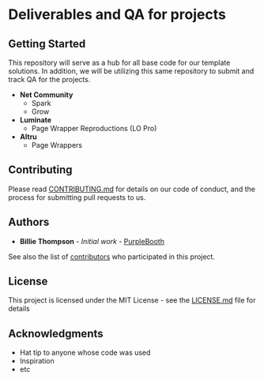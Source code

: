 # Deliverables and QA for projects 

## Getting Started

This repository will serve as a hub for all base code for our template solutions.  In addition, we will be utilizing this same repository to submit and track QA for the projects.  
- **Net Community**
  - Spark
  - Grow
- **Luminate**
  - Page Wrapper Reproductions (LO Pro)
- **Altru** 
  - Page Wrappers

## Contributing

Please read [CONTRIBUTING.md](https://gist.github.com/PurpleBooth/b24679402957c63ec426) for details on our code of conduct, and the process for submitting pull requests to us.


## Authors

* **Billie Thompson** - *Initial work* - [PurpleBooth](https://github.com/PurpleBooth)

See also the list of [contributors](https://github.com/your/project/contributors) who participated in this project.

## License

This project is licensed under the MIT License - see the [LICENSE.md](LICENSE.md) file for details

## Acknowledgments

* Hat tip to anyone whose code was used
* Inspiration
* etc

